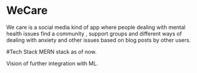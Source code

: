 # WeCare
We care is a social media kind of app where people dealing with mental health issues find a community , support groups and different ways of dealing with anxiety and other issues based on blog posts by other users.


#Tech Stack
MERN stack as of now.

Vision of further integration with ML.
